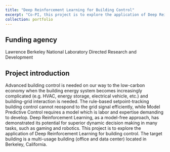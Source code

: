 ```yaml
---
title: "Deep Reinforcement Learning for Building Control"
excerpt: "Co-PI, this project is to explore the application of Deep Reinforcement Learning for Building Control<br/><img src='/images/portfolios/LDRD_DRL.png'> width='600'"
collection: portfolio
---
```


## Funding agency
Lawrence Berkeley National Laboratory Directed Research and Development 

## Project introduction
Advanced building control is needed on our way to the low-carbon economy when the building energy system becomes increasingly complicated (e.g. HVAC, energy storage, electrical vehicle, etc.) and building-grid interaction is needed. The rule-based setpoint-tracking building control cannot reospond to the grid signal efficiently, while Model Predictive Control requires a model which is labor and expertise demanding to develop. Deep Reinforcement Learning, as a model-free approach, has demonstrated its potential for superior dynamic decision making in many tasks, such as gaming and robotics. This project is to explore the application of Deep Reinforcement Learning for building control. The target building is a multi-usage building (office and data center) located in Berkeley, California.
